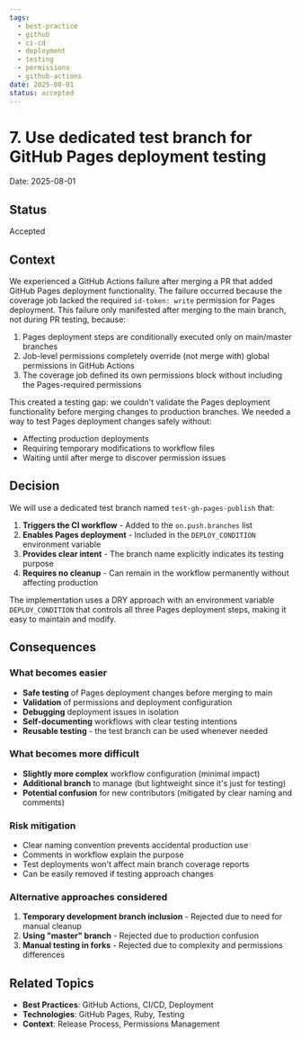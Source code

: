 ```yaml
---
tags:
  - best-practice
  - github
  - ci-cd
  - deployment
  - testing
  - permissions
  - github-actions
date: 2025-08-01
status: accepted
---
```


# 7. Use dedicated test branch for GitHub Pages deployment testing

Date: 2025-08-01

## Status

Accepted

## Context

We experienced a GitHub Actions failure after merging a PR that added GitHub Pages deployment functionality. The failure occurred because the coverage job lacked the required `id-token: write` permission for Pages deployment. This failure only manifested after merging to the main branch, not during PR testing, because:

1. Pages deployment steps are conditionally executed only on main/master branches
2. Job-level permissions completely override (not merge with) global permissions in GitHub Actions
3. The coverage job defined its own permissions block without including the Pages-required permissions

This created a testing gap: we couldn't validate the Pages deployment functionality before merging changes to production branches. We needed a way to test Pages deployment changes safely without:

- Affecting production deployments
- Requiring temporary modifications to workflow files
- Waiting until after merge to discover permission issues

## Decision

We will use a dedicated test branch named `test-gh-pages-publish` that:

1. **Triggers the CI workflow** - Added to the `on.push.branches` list
2. **Enables Pages deployment** - Included in the `DEPLOY_CONDITION` environment variable
3. **Provides clear intent** - The branch name explicitly indicates its testing purpose
4. **Requires no cleanup** - Can remain in the workflow permanently without affecting production

The implementation uses a DRY approach with an environment variable `DEPLOY_CONDITION` that controls all three Pages deployment steps, making it easy to maintain and modify.

## Consequences

### What becomes easier

- **Safe testing** of Pages deployment changes before merging to main
- **Validation** of permissions and deployment configuration
- **Debugging** deployment issues in isolation
- **Self-documenting** workflows with clear testing intentions
- **Reusable testing** - the test branch can be used whenever needed

### What becomes more difficult

- **Slightly more complex** workflow configuration (minimal impact)
- **Additional branch** to manage (but lightweight since it's just for testing)
- **Potential confusion** for new contributors (mitigated by clear naming and comments)

### Risk mitigation

- Clear naming convention prevents accidental production use
- Comments in workflow explain the purpose
- Test deployments won't affect main branch coverage reports
- Can be easily removed if testing approach changes

### Alternative approaches considered

1. **Temporary development branch inclusion** - Rejected due to need for manual cleanup
2. **Using "master" branch** - Rejected due to production confusion
3. **Manual testing in forks** - Rejected due to complexity and permissions differences

## Related Topics

- **Best Practices**: GitHub Actions, CI/CD, Deployment
- **Technologies**: GitHub Pages, Ruby, Testing
- **Context**: Release Process, Permissions Management
